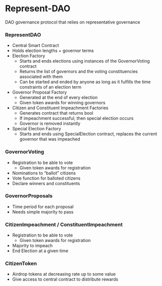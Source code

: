 # Represent-DAO
DAO governance protocol that relies on representative governance


### RepresentDAO

- Central Smart Contract
- Holds election lengths + governor terms
- Election Factory
    - Starts and ends elections using instances of the  GovernorVoting contract
    - Returns the list of governors and the voting constituencies associated with them
    - Can be started and ended by anyone as long as it fulfills the time constraints of an election term
- Governor Proposal Factory
    - Generated at the end of every election
    - Given token awards for winning governors
- Citizen and Constituent Impeachment Factories
    - Generates contract that returns bool
    - If impeachment successful, then special election occurs
    - Governor is removed instantly
- Special Election Factory
    - Starts and ends using SpecialElection contract, replaces the current governor that was impeached

### GovernorVoting

- Registration to be able to vote
    - Given token awards for registration
- Nominations to “ballot” citizens
- Vote function for balloted citizens
- Declare winners and constituents

### GovernorProposals

- Time period for each proposal
- Needs simple majority to pass

### CitizenImpeachment / ConstituentImpeachment

- Registration to be able to vote
    - Given token awards for registration
- Majority to impeach
- End Election at a given time

### CitizenToken

- Airdrop tokens at decreasing rate up to some value
- Give access to central contract to distribute rewards
